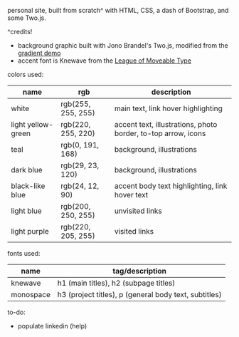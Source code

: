 personal site, built from scratch^ with HTML, CSS, a dash of Bootstrap, 
and some Two.js.

^credits!
- background graphic built with Jono Brandel's Two.js, modified from the [gradient demo](https://codepen.io/jonobr1/pen/yLoEEQJ)
- accent font is Knewave from the [League of Moveable Type]( https://www.theleagueofmoveabletype.com/)

colors used:

| name | rgb | description |
| --- | --- | --- |
| white | rgb(255, 255, 255) | main text, link hover highlighting |
| light yellow-green | rgb(220, 255, 220) | accent text, illustrations, photo border, to-top arrow, icons |
| teal | rgb(0, 191, 168) | background, illustrations |
| dark blue | rgb(29, 23, 120) | background, illustrations |
| black-like blue | rgb(24, 12, 90) | accent body text highlighting, link hover text |
| light blue | rgb(200, 250, 255) | unvisited links |
| light purple | rgb(220, 205, 255) | visited links |

fonts used:

| name | tag/description |
| --- | --- |
|knewave | h1 (main titles), h2 (subpage titles) |
|monospace | h3 (project titles), p (general body text, subtitles) |

to-do:
- populate linkedin (help)
